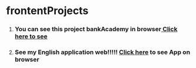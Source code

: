 # frontentProjects

1. <h3>You can see this project bankAcademy in browser<a href='https://umarovsafarbek.github.io/frontentProjects/bankAcademy/index.html'> Click here to see </a></h3>


2. <h3>See my English application web!!!!! <a href="https://umarovsafarbek.github.io/frontentProjects/englishApp/lessons/exercise.html">Click here</a> to see App on browser</h3>
